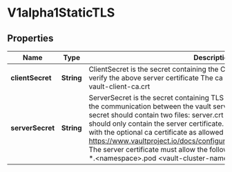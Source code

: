 
# V1alpha1StaticTLS

## Properties
Name | Type | Description | Notes
------------ | ------------- | ------------- | -------------
**clientSecret** | **String** | ClientSecret is the secret containing the CA certificate that will be used to verify the above server certificate The ca secret should contain one file: vault-client-ca.crt |  [optional]
**serverSecret** | **String** | ServerSecret is the secret containing TLS certs used by each vault node for the communication between the vault server and its clients. The server secret should contain two files: server.crt and server.key The server.crt file should only contain the server certificate. It should not be concatenated with the optional ca certificate as allowed by https://www.vaultproject.io/docs/configuration/listener/tcp.html#tls_cert_file The server certificate must allow the following wildcard domains: localhost *.&lt;namespace&gt;.pod &lt;vault-cluster-name&gt;.&lt;namespace&gt;.svc |  [optional]




